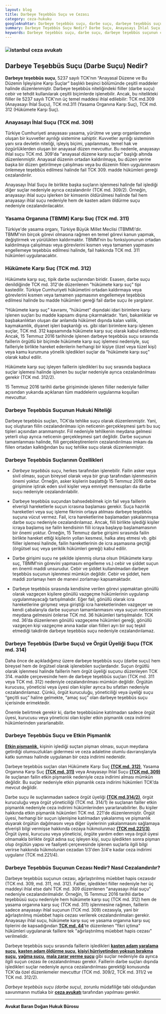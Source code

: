 ```yaml
---
layout: blog
title: Darbeye Teşebbüs Suçu ve Cezası
category: ceza-hukuku
googleAnahtar: Darbeye teşebbüs suçu, darbe suçu, darbeye teşebbüs suçunun cezası, darbeye teşebbüs suçu etkin pişmanlık,TBMM ve hükümete karşı suç, anayasayı ihlal, istanbul ceza avukatı
summary: Darbeye Teşebbüs Suçu Nedir? Darbe Suçu, Anayasayı İhlal Suçu, Hükümete ve Yasama Organına (TBMM) Karşı Suç, Darbeye Teşebbüs Suçunun Cezası, Etkin Pişmanlık Ceza İndirimi, Gönüllü Vazgeçme, TCK 312, 311, 309
keywords: Darbeye teşebbüs suçu, darbe suçu, darbeye teşebbüs suçunun cezası, darbeye teşebbüs suçu etkin pişmanlık,TBMM ve hükümete karşı suç, anayasayı ihlal, istanbul ceza avukatı
---
```


### ![istanbul ceza avukatı](https://camo.githubusercontent.com/f24abcba8f58bb01aef0b92787e06b188fde43a5/687474703a2f2f692e68697a6c69726573696d2e636f6d2f704244455a6e2e6a7067 "Ceza Avukatı")


## Darbeye Teşebbüs Suçu (Darbe Suçu) Nedir?

**Darbeye teşebbüs suçu**, 5237 sayılı TCK’nın “Anayasal Düzene ve Bu Düzenin İşleyişine Karşı Suçlar” başlıklı beşinci bölümünde çeşitli maddeler halinde düzenlenmiştir. Darbeye teşebbüs niteliğindeki fiiller (darbe suçu) cebir ve tehdit kullanılarak çeşitli biçimlerde  işlenebilir. Ancak, bu nitelikteki fiiller ile 5237 sayılı TCK'nın üç temel maddesi ihlal edilebilir: TCK md.309 (Anayasayı İhlal Suçu), TCK md.311 (Yasama Organına Karşı Suç), TCK md. 312 (Hükümete Karşı Suç).

###	Anayasayı İhlal Suçu (TCK md. 309) 

Türkiye Cumhuriyeti anayasası yasama, yürütme ve yargı organlarından oluşan bir kuvvetler ayrılığı sistemine sahiptir. Kuvvetler ayrılığı sisteminin yanı sıra devletin niteliği, işleyiş biçimi, yapılanması, temel hak ve özgürlüklerden oluşan bir anayasal düzen mevcuttur. Bu nedenle, anayasayı ihlal suçu TCK md. 309'da "anayasal düzene karşı suçlar"  başlığı altında düzenlenmiştir.  Anayasal düzenin ortadan kaldırılmaya, bu düzen yerine başka bir düzen getirilmeye çalışılması veya bu düzenin fiilen uygulanmasını önlemeye teşebbüs edilmesi halinde fail TCK 309. madde hükümleri gereği cezalandırılır. 

Anayasayı İhlal Suçu ile birlikte başka suçların işlenmesi halinde fail işlediği diğer suçlar nedeniyle ayrıca cezalandırılır (TCK md. 309/2). Örneğin, anayasayı ihlal suçu işlerken bir kimsenin öldürülmesi halinde fail hem anayasayı ihlal suçu nedeniyle hem de kasten adam öldürme suçu nedeniyle cezalandırılacaktır.

###	Yasama Organına (TBMM) Karşı Suç (TCK md. 311)

Türkiye'de yasama organı, Türkiye Büyük Millet Meclisi (TBMM)’dir. TBMM'nin birçok görevi olmasına rağmen en temel görevi kanun yapmak, değiştirmek ve yürülükten kaldırmaktır.  TBMM’nin bu fonksiyonunun ortadan kaldırılmaya çalışılması veya görevlerini kısmen veya tamamen yapmasını engellemeye  teşebbüs edilmesi halinde, fail hakkında TCK md. 311 hükümleri uygulanacaktır.

### Hükümete Karşı Suç (TCK md. 312) 

Hükümete karşı suç, tipik darbe suçlarından biridir. Esasen, darbe suçu denildiğinde TCK md. 312'de düzenlenen "hükümete karşı suç" tipi kastedilir. Türkiye Cumhuriyeti hükümetini ortadan kaldırmaya veya görevlerini kısmen veya tamamen yapmasının engellemeye teşebbüs edilmesi halinde bu madde hükümleri gereği fail darbe suçu ile yargılanır. 

"Hükümete karşı suç" kavramı, "hükümet" dışındaki idari birimlere karşı işlenen suçları bu madde kapsamı dışına çıkarmaktadır. Yani, bakanlıklar ve başbakanlıktan oluşan dar anlamda hükümet dışında kalan valilik, kaymakamlık, diyanet işleri başkanlığı vs. gibi idari birimlere karşı işlenen suçlar, TCK md. 312 kapsamında hükümete karşı suç olarak kabul edilemez. Ancak, 15 Temmuz 2016 tarihinde işlenen darbeye teşebbüs suçu sırasında faillerin örgütlü bir biçimde hükümete karşı suç işlemesi nedeniyle, suç failleriyle birlikte hareket edenlerin herhangi bir kişiye (özel veya tüzel kişi) veya kamu kurumuna yönelik işledikleri suçlar da "hükümete karşı suç" olarak kabul edilir.

Hükümete karşı suç işleyen faillerin işledikleri bu suç sırasında başkaca suçlar işlemesi halinde işlenen bu suçlar nedeniyle ayrıca cezalandırılması gerekir (TCK md. 312/2).

15 Temmuz  2016 tarihli darbe girişiminde işlenen fiiller nedeniyle failler açısından yukarıda açıklanan tüm maddelerin uygulanma koşulları mevcuttur. 

### Darbeye Teşebbüs Suçunun Hukuki Niteliği

Darbeye teşebbüs suçları, TCK’da tehlike suçu olarak düzenlenmiştir. Yani, suç oluşturan fiilin cezalandırılması için neticenin gerçekleşmesi şartı bu suç tipleri açısından aranmamıştır.  Fiil nedeniyle tehlikenin meydana gelmesi yeterli olup ayrıca neticenin gerçekleşmesi şart değildir. Darbe suçunun tamamlanması halinde, fiili gerçekleştirenlerin cezalandırılması imkanı da fiilen ortadan kalktığından bu suç tehlike suçu olarak düzenlenmiştir. 

### Darbeye Teşebbüs Suçlarının Özellikleri

* *Darbeye teşebbüs suçu*, herkes tarafından işlenebilir. Failin asker veya sivil olması, suçun bireysel olarak veya bir grup tarafından işlenmesinin önemi yoktur. Örneğin, asker kişilerin başlattığı 15 Temmuz 2016 darbe girişimine iştirak eden sivil kişiler veya emniyet mensupları da darbe suçu nedeniyle cezalandırılabilir.

* Darbeye teşebbüs suçundan bahsedebilmek için fail veya faillerin elverişli hareketlerle suçun icrasına başlaması gerekir. Suça hazırlık hareketleri  veya  suç işleme fikrinin ortaya atılması darbeye teşebbüs suçuna vücut vermez. Fail, icra hareketlerine başlamadan yakalanmışsa darbe suçu nedeniyle cezalandırılamaz. Ancak, fiili birlikte işlediği kişiler icraya başlamış ise failin kendisinin fiili icraya başlayıp başlamamasının bir önemi yoktur. Örneğin, 15 Temmuz darbe girişimi sırasında failin birlikte hareket ettiği kişilerin yolları kesmesi, halka ateş  etmesi  vb.  gibi fiiller işlemesi halinde, failin hareketlerinin de icra aşamasına geçtiği (örgütsel suç veya şeriklik hükümleri gereği) kabul edilir.

* Darbe girişimi suçu ne şekilde işlenmiş olursa olsun (Hükümete karşı suç, TBMM’nin görevini yapmasını engelleme vs.) cebir ve şiddet suçun en önemli maddi unsurudur. Cebir ve şiddet kullanılmadan darbeye teşebbüs suçunun işlenmesi mümkün değildir. Cebir ve şiddet, hem maddi zorlamayı hem de manevi zorlamayı kapsamaktadır.

* Darbeye teşebbüs sırasında kendisine verilen görevi yapmaktan gönüllü olarak vazgeçen kişilere gönüllü vazgeçme hükümlerinin uygulanıp uygulanmayacağı tartışılmalıdır. Eğer fail, gönüllü olarak icra hareketlerine girişmez veya giriştiği icra hareketlerinden vazgeçer  ve kendi çabalarıyla darbe suçunun tamamlanmasını veya suçun neticesinin meydana gelmesini önlerse TCK md. 36 hükümleri  tartışılmalıdır. TCK md. 36’da düzenlenen gönüllü vazgeçeme hükümleri gereği, gönüllü vazgeçen kişi vazgeçme anına kadar olan fiilleri ayrı bir suç teşkil etmediği takdirde darbeye teşebbüs suçu nedeniyle cezalandırılamaz.

### Darbeye Teşebbüs (Darbe Suçu)  ve Örgüt Üyeliği Suçu (TCK md. 314)

Daha önce de açıkladığımız üzere darbeye teşebbüs suçu (darbe suçu) hem bireysel hem de örgütsel olarak işlenebilen suçlardandır.  Suçun örgütlü olarak işlenmesi halinde faillerin hem  örgüt üyeliği suçunu düzenleyen TCK 314. madde çerçevesinde hem de darbeye teşebbüs suçları (TCK md. 311 veya TCK md. 312) nedeniyle cezalandırılması mümkün değildir. Örgütün kurucusu, yöneticisi veya üyesi olan kişiler ayrıca bu sıfatları nedeniyle cezalandırılamaz. Çünkü, örgüt kuruculuğu, yöneticiliği veya üyeliği suçu  “geçitli suç” haline gelmekte, “amaç suç”  olan darbeye teşebbüs suçu içerisinde erimektedir.

Önemle belirtmek gerekir ki, darbe teşebbüsüne katılmadan sadece örgüt üyesi, kurucusu veya yöneticisi olan kişiler etkin pişmanlık ceza indirimi hükümlerinden yararlanabilir.

### Darbeye Teşebbüs Suçu ve Etkin Pişmanlık

[**Etkin pişmanlık,**]( https://barandogan.av.tr/blog/ceza-hukuku/etkin-pismanlik-ceza-indirimi.html) kişinin işlediği suçtan pişman olması, suçun meydana getirdiği olumsuzlukları gidermesi ve ceza adaletine olumlu davranışlarıyla katkı sunması halinde uygulanan bir ceza indirimi nedenidir.

Darbeye teşebbüs suçları olan Hükümete Karşı Suç [**(TCK md. 312)**](http://www.turkhukuksitesi.com/mevzuat.php?mid=5261), Yasama Organına Karşı Suç [**(TCK md. 311)**](http://www.turkhukuksitesi.com/mevzuat.php?mid=5260) veya Anayasayı İhlal Suçu [**(TCK md. 309)**](http://www.turkhukuksitesi.com/mevzuat.php?mid=5258) ile suçlanan failin etkin pişmanlık nedeniyle ceza indirimi alması mümkün değildir. Bu suçlar nedeniyle etkin pişmanlık ceza indirimi hükümleri TCK’da mevcut değildir.

Darbe suçu ile suçlanmadan sadece örgüt üyeliği [**(TCK md.314/2)**](http://www.turkhukuksitesi.com/mevzuat.php?mid=5268), örgüt kuruculuğu veya örgüt yöneticiliği (TCK md. 314/1) ile suçlanan failler etkin pişmanlık nedeniyle ceza indirimi hükümlerinden yararlanabilirler. Bu kişiler hakkında etkin pişmanlık hükümleri TCK md. 221'de düzenlenmiştir. Örgüt üyesi, herhangi bir suçun işlenişine katılmadan yakalanmış ve pişmanlık duyarak örgütün dağılmasını veya diğer üyelerinin yakalanmasını sağlamaya elverişli bilgi vermişse hakkında cezaya hükmolunmaz [**(TCK md.221/3)**](http://www.turkhukuksitesi.com/mevzuat.php?mid=5169). Örgüt üyesi, kurucusu veya yöneticisi, örgüte yardım eden veya örgüt üyesi olmamakla birlikte örgüt adına suç işleyen kişi, suçu işledikten sonra pişman olup  örgütün yapısı ve faaliyeti çerçevesinde işlenen suçlarla ilgili bilgi verirse hakkında hükmolunan cezadan 1/3'den 3/4'e kadar ceza indirimi uygulanır (TCK md.221/4). 

### Darbeye Teşebbüs Suçunun Cezası Nedir? Nasıl Cezalandırılır?

Darbeye teşebbüs suçunun cezası, ağırlaştırılmış müebbet hapis cezasıdır (TCK md. 309, md. 311, md. 312). Failler, işledikleri fiiller nedeniyle her üç maddeyi ihlal etse dahi TCK md. 309 düzenlenen "anayasayı ihlal suçu" nedeniyle cezalandırılmalıdır. Örneğin, 15 Temmuz 2016 tarihli darbe teşebbüsü suçu nedeniyle hem hükümete karşı suç (TCK md. 312) hem de yasama organına karşı suç (TCK md. 311) işlenmesine rağmen, faillerin sadece anayasayı ihlal suçunun (TCK md. 309) cezasıyla, yani bir ağırlaştırılmış müebbet hapis cezası verilerek cezalandırılmaları gerekir.  Anayasayı ihlal suçu, hükümete karşı suç ve yasama organına karşı suç tiplerini de kapsadığından [**TCK md. 44**](http://www.turkhukuksitesi.com/mevzuat.php?mid=3456)'te düzenlenen "fikri içtima" hükümleri uygulanarak faillere tek "ağırlaştırılmış müebbet hapis cezası" verilmelidir. 

Darbeye teşebbüs suçu sırasında faillerin işledikleri [**kasten adam yaralama suçu,**](https://barandogan.av.tr/blog/ceza-hukuku/kasten-adam-yaralama-sucu-cezasi.html)  [**kasten adam öldürme suçu,**](https://barandogan.av.tr/blog/ceza-hukuku/kasten-adam-oldurme-sucu-cezasi.html)  [**kişiyi hürriyetinden yoksun bırakma suçu,**]( https://barandogan.av.tr/blog/ceza-hukuku/kisiyi-hurriyetinden-yoksun-kilma-sucu-cezasi.html)  [**yağma suçu,**](https://barandogan.av.tr/blog/ceza-hukuku/yagma-sucu-gasp-sucu.html) [**mala zarar verme suçu**](https://barandogan.av.tr/blog/ceza-hukuku/mala-zarar-verme-sucunun-cezasi.html) gibi suçlar nedeniyle da ayrıca ilgili suçun cezası ile cezalandırılması gerekir. Faillerin darbe suçları dışında işledikleri suçlar nedeniyle ayrıca cezalandırılması gerektiği konusunda TCK'da özel düzenlemeler mevcuttur (TCK md. 309/2, TCK md. 311/2 ve TCK md. 312/2).

*Darbeye teşebbüs suçu (darbe suçu)*, zorunlu müdafiliğe tabi olduğundan savunmanın mutlaka bir [**ceza avukatı**](https://barandogan.av.tr/blog/ceza-hukuku/ceza-avukatinin-islevi.html) tarafından yapılması gerekir.

______________________________________________________________________________________________________________________________________


**Avukat Baran Doğan Hukuk Bürosu**
